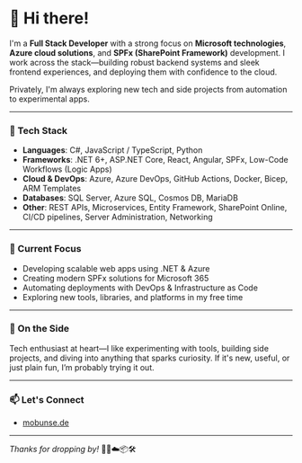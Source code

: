 # 👋 Hi there!

I'm a **Full Stack Developer** with a strong focus on **Microsoft technologies**, **Azure cloud solutions**, and **SPFx (SharePoint Framework)** development. I work across the stack—building robust backend systems and sleek frontend experiences, and deploying them with confidence to the cloud.

Privately, I'm always exploring new tech and side projects from automation to experimental apps.

---

### 🧰 Tech Stack

- **Languages**: C#, JavaScript / TypeScript, Python
- **Frameworks**: .NET 6+, ASP.NET Core, React, Angular, SPFx, Low-Code Workflows (Logic Apps)
- **Cloud & DevOps**: Azure, Azure DevOps, GitHub Actions, Docker, Bicep, ARM Templates
- **Databases**: SQL Server, Azure SQL, Cosmos DB, MariaDB
- **Other**: REST APIs, Microservices, Entity Framework, SharePoint Online, CI/CD pipelines, Server Administration, Networking

---

### 🚀 Current Focus

- Developing scalable web apps using .NET & Azure  
- Creating modern SPFx solutions for Microsoft 365  
- Automating deployments with DevOps & Infrastructure as Code  
- Exploring new tools, libraries, and platforms in my free time

---

### 🌱 On the Side

Tech enthusiast at heart—I like experimenting with tools, building side projects, and diving into anything that sparks curiosity. If it's new, useful, or just plain fun, I’m probably trying it out.

---

### 📫 Let's Connect

- [mobunse.de](https://mobunse.de)

---

_Thanks for dropping by!_ 👨‍💻☁️📦🛠️
